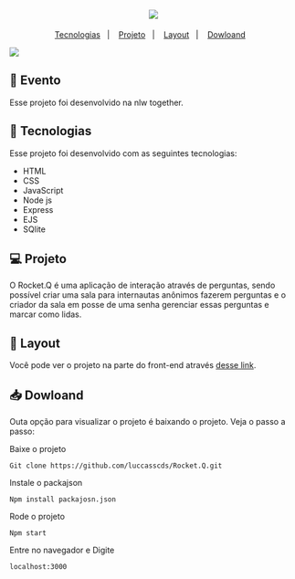 <h1 align="center">
  <img src="https://github.com/rocketseat-education/nlw-06-discover/blob/main/.github/rocketq.png?raw=true">
</h1>

<p align="center">
  <a href="#-tecnologias">Tecnologias</a>&nbsp;&nbsp;&nbsp;|&nbsp;&nbsp;&nbsp;
  <a href="#-projeto">Projeto</a>&nbsp;&nbsp;&nbsp;|&nbsp;&nbsp;&nbsp;
  <a href="#-layout">Layout</a>&nbsp;&nbsp;&nbsp;|&nbsp;&nbsp;&nbsp;
  <a href="#-dowloand">Dowloand</a>&nbsp;&nbsp;&nbsp;
</p>

<img src="https://github.com/rocketseat-education/nlw-06-discover/raw/main/.github/Rocket_Q.png">

## 🎫 Evento
Esse projeto foi desenvolvido na nlw together.

## 🚀 Tecnologias
Esse projeto foi desenvolvido com as seguintes tecnologias:
- HTML
- CSS
- JavaScript
- Node js
- Express
- EJS
- SQlite

## 💻 Projeto
O Rocket.Q é uma aplicação de interação através de perguntas, sendo possível criar uma sala para internautas anônimos fazerem perguntas e o criador da sala em posse de uma senha gerenciar essas perguntas e marcar como lidas.

## 🔖 Layout
Você pode ver o projeto na parte do front-end através [desse link](https://rocketq1.netlify.app/).

## 📥 Dowloand
Outa opção para visualizar o projeto é baixando o projeto. Veja o passo a passo:

Baixe o projeto
```
Git clone https://github.com/luccasscds/Rocket.Q.git
```
Instale o packajson
```
Npm install packajosn.json
```
Rode o projeto
```
Npm start
```
Entre no navegador e Digite
```
localhost:3000
```
